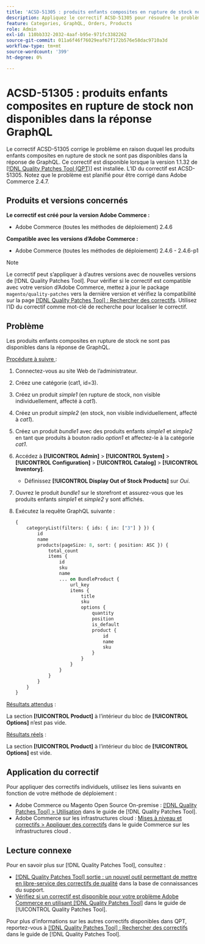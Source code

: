 ```yaml
---
title: 'ACSD-51305 : produits enfants composites en rupture de stock non disponibles dans la réponse GraphQL'
description: Appliquez le correctif ACSD-51305 pour résoudre le problème d’Adobe Commerce où les produits enfants composites en rupture de stock ne sont pas disponibles dans la réponse de GraphQL.
feature: Categories, GraphQL, Orders, Products
role: Admin
exl-id: 110bb332-2032-4aaf-b95e-971fc3382262
source-git-commit: 011a6f46f76029eaf67f172b576e58dac9710a3d
workflow-type: tm+mt
source-wordcount: '399'
ht-degree: 0%

---
```


# ACSD-51305 : produits enfants composites en rupture de stock non disponibles dans la réponse GraphQL

Le correctif ACSD-51305 corrige le problème en raison duquel les produits enfants composites en rupture de stock ne sont pas disponibles dans la réponse de GraphQL. Ce correctif est disponible lorsque la version 1.1.32 de [[!DNL Quality Patches Tool (QPT)]](https://experienceleague.adobe.com/en/docs/commerce-operations/tools/quality-patches-tool/quality-patches-tool-to-self-serve-quality-patches) est installée. L’ID du correctif est ACSD-51305. Notez que le problème est planifié pour être corrigé dans Adobe Commerce 2.4.7.

## Produits et versions concernés

**Le correctif est créé pour la version Adobe Commerce :**

* Adobe Commerce (toutes les méthodes de déploiement) 2.4.6

**Compatible avec les versions d’Adobe Commerce :**

* Adobe Commerce (toutes les méthodes de déploiement) 2.4.6 - 2.4.6-p1

>[!NOTE]
>
>Le correctif peut s’appliquer à d’autres versions avec de nouvelles versions de [!DNL Quality Patches Tool]. Pour vérifier si le correctif est compatible avec votre version d’Adobe Commerce, mettez à jour le package `magento/quality-patches` vers la dernière version et vérifiez la compatibilité sur la page [[!DNL Quality Patches Tool] : Rechercher des correctifs](https://experienceleague.adobe.com/tools/commerce-quality-patches/index.html). Utilisez l’ID du correctif comme mot-clé de recherche pour localiser le correctif.

## Problème

Les produits enfants composites en rupture de stock ne sont pas disponibles dans la réponse de GraphQL.

<u>Procédure à suivre </u> :

1. Connectez-vous au site Web de l’administrateur.
1. Créez une catégorie (cat1, id=3).
1. Créez un produit *simple1* (en rupture de stock, non visible individuellement, affecté à *cat1*).
1. Créez un produit *simple2* (en stock, non visible individuellement, affecté à *cat1*).
1. Créez un produit *bundle1* avec des produits enfants *simple1* et *simple2* en tant que produits à bouton radio *option1* et affectez-le à la catégorie *cat1*.
1. Accédez à **[!UICONTROL Admin]** > **[!UICONTROL System]** > **[!UICONTROL Configuration]** > **[!UICONTROL Catalog]** > **[!UICONTROL Inventory]**.

   * Définissez **[!UICONTROL Display Out of Stock Products]** sur *Oui*.

1. Ouvrez le produit *bundle1* sur le storefront et assurez-vous que les produits enfants *simple1* et *simple2* y sont affichés.
1. Exécutez la requête GraphQL suivante :

   ```GraphQL
   {
       categoryList(filters: { ids: { in: ["3"] } }) {
           id
           name
           products(pageSize: 8, sort: { position: ASC }) {
               total_count
               items {
                   id
                   sku
                   name
                   ... on BundleProduct {
                       url_key
                       items {
                           title
                           sku
                           options {
                               quantity
                               position
                               is_default
                               product {
                                   id
                                   name
                                   sku
                               }
                           }
                       }
                   }
               }
           }
       }
   }
   ```

<u>Résultats attendus</u> :

La section **[!UICONTROL Product]** à l’intérieur du bloc de **[!UICONTROL Options]** n’est pas vide.

<u>Résultats réels</u> :

La section **[!UICONTROL Product]** à l’intérieur du bloc de **[!UICONTROL Options]** est vide.

## Application du correctif

Pour appliquer des correctifs individuels, utilisez les liens suivants en fonction de votre méthode de déploiement :

* Adobe Commerce ou Magento Open Source On-premise : [[!DNL Quality Patches Tool] > Utilisation](/help/tools/quality-patches-tool/usage.md) dans le guide de [!DNL Quality Patches Tool].
* Adobe Commerce sur les infrastructures cloud : [Mises à niveau et correctifs > Appliquer des correctifs](https://experienceleague.adobe.com/docs/commerce-cloud-service/user-guide/develop/upgrade/apply-patches.html) dans le guide Commerce sur les infrastructures cloud .

## Lecture connexe

Pour en savoir plus sur [!DNL Quality Patches Tool], consultez :

* [[!DNL Quality Patches Tool] sortie : un nouvel outil permettant de mettre en libre-service des correctifs de qualité](https://experienceleague.adobe.com/en/docs/commerce-operations/tools/quality-patches-tool/quality-patches-tool-to-self-serve-quality-patches) dans la base de connaissances du support.
* [Vérifiez si un correctif est disponible pour votre problème Adobe Commerce en utilisant [!DNL Quality Patches Tool]](/help/tools/quality-patches-tool/patches-available-in-qpt/check-patch-for-magento-issue-with-magento-quality-patches.md) dans le guide de [!UICONTROL Quality Patches Tool].


Pour plus d’informations sur les autres correctifs disponibles dans QPT, reportez-vous à [[!DNL Quality Patches Tool] : Rechercher des correctifs](https://experienceleague.adobe.com/tools/commerce-quality-patches/index.html) dans le guide de [!DNL Quality Patches Tool].
